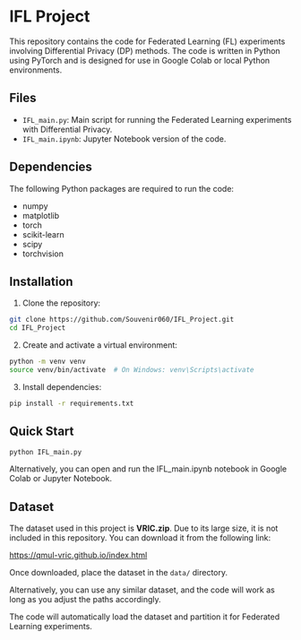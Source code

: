 # IFL Project

This repository contains the code for Federated Learning (FL) experiments involving Differential Privacy (DP) methods. The code is written in Python using PyTorch and is designed for use in Google Colab or local Python environments.

## Files

- `IFL_main.py`: Main script for running the Federated Learning experiments with Differential Privacy.
- `IFL_main.ipynb`: Jupyter Notebook version of the code.

## Dependencies

The following Python packages are required to run the code:

- numpy
- matplotlib
- torch
- scikit-learn
- scipy
- torchvision

## Installation

1. Clone the repository:
```bash
git clone https://github.com/Souvenir060/IFL_Project.git
cd IFL_Project
```

2. Create and activate a virtual environment:
```bash
python -m venv venv
source venv/bin/activate  # On Windows: venv\Scripts\activate
```

3. Install dependencies:
```bash
pip install -r requirements.txt
```
## Quick Start

```bash
python IFL_main.py
```

Alternatively, you can open and run the IFL_main.ipynb notebook in Google Colab or Jupyter Notebook.

## Dataset

The dataset used in this project is **VRIC.zip**. Due to its large size, it is not included in this repository. You can download it from the following link:

https://qmul-vric.github.io/index.html

Once downloaded, place the dataset in the `data/` directory.

Alternatively, you can use any similar dataset, and the code will work as long as you adjust the paths accordingly.

The code will automatically load the dataset and partition it for Federated Learning experiments.

